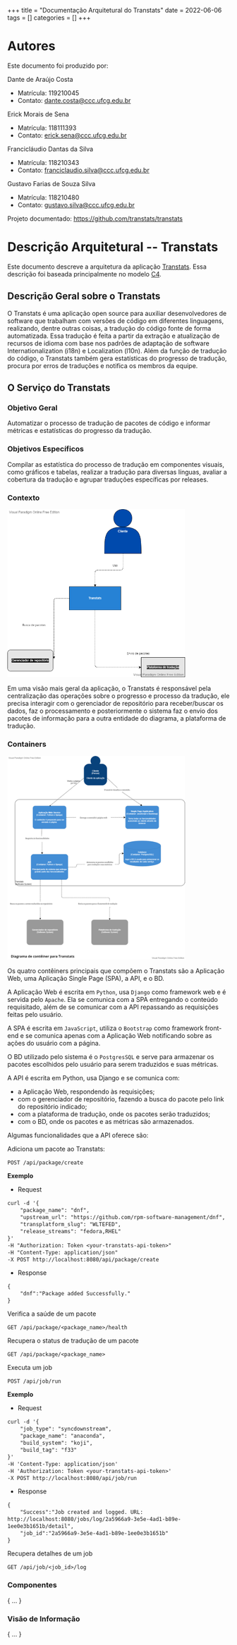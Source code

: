 +++
title = "Documentação Arquitetural do Transtats"
date = 2022-06-06
tags = []
categories = []
+++

# Autores

Este documento foi produzido por:

Dante de Araújo Costa
- Matrícula: 119210045
- Contato: dante.costa@ccc.ufcg.edu.br

Erick Morais de Sena
- Matrícula: 118111393
- Contato: erick.sena@ccc.ufcg.edu.br

Francicláudio Dantas da Silva
- Matrícula: 118210343
- Contato: franciclaudio.silva@ccc.ufcg.edu.br

Gustavo Farias de Souza Silva
- Matrícula: 118210480
- Contato: gustavo.silva@ccc.ufcg.edu.br

Projeto documentado: https://github.com/transtats/transtats

# Descrição Arquitetural -- Transtats

Este documento descreve a arquitetura da aplicação [Transtats](https://github.com/transtats/transtats). Essa descrição foi baseada principalmente no modelo [C4](https://c4model.com/).

## Descrição Geral sobre o Transtats

O Transtats é uma aplicação open source para auxiliar desenvolvedores de software que trabalham com versões de código em diferentes linguagens, realizando, dentre outras coisas, a tradução do código fonte de forma automatizada. Essa tradução é feita a partir da extração e atualização de recursos de idioma com base nos padrões de adaptação de software Internationalization (i18n) e Localization (l10n). Além da função de tradução do código, o Transtats também gera estatísticas do progresso de tradução, procura por erros de traduções e notifica os membros da equipe.

## O Serviço do Transtats

### Objetivo Geral

Automatizar o processo de tradução de pacotes de código e informar métricas e estatísticas do progresso da tradução.

### Objetivos Específicos

Compilar as estatística do processo de tradução em componentes visuais, como gráficos e tabelas, realizar a tradução para diversas línguas, avaliar a cobertura da tradução e agrupar traduções específicas por releases.

### Contexto
<img class="center" src="./transtats/context_transtats.png" style="width:80%">

Em uma visão mais geral da aplicação, o Transtats é responsável pela centralização das operações sobre o progresso e processo da tradução, ele precisa interagir com o gerenciador de repositório para receber/buscar os dados, faz o processamento e posteriormente o sistema faz o envio dos pacotes de informação para a outra entidade do diagrama, a plataforma de tradução.



### Containers

<img class="center" src="./transtats/diagrama-container.png" style="width:80%">

Os quatro contêiners principais que compõem o Transtats são a Aplicação Web, uma Aplicação Single Page (SPA), a API, e o BD.

A Aplicação Web é escrita em `Python`, usa `Django` como framework web e é servida pelo `Apache`. Ela se comunica com a SPA entregando o conteúdo requisitado, além de se comunicar com a API repassando as requisições feitas pelo usuário.

A SPA é escrita em `JavaScript`, utiliza o `Bootstrap` como framework front-end e se comunica apenas com a Aplicação Web notificando sobre as ações do usuário com a página.

O BD utilizado pelo sistema é o `PostgresSQL` e serve para armazenar os pacotes escolhidos pelo usuário para serem traduzidos e suas métricas.

A API é escrita em Python, usa Django e se comunica com:
- a Aplicação Web, respondendo às requisições; 
- com o gerenciador de repositório, fazendo a busca do pacote pelo link do repositório indicado;
- com a plataforma de tradução, onde os pacotes serão traduzidos; 
- com o BD, onde os pacotes e as métricas são armazenados.

Algumas funcionalidades que a API oferece são:

Adiciona um pacote ao Transtats:
```
POST /api/package/create 
```
**Exemplo**

- Request
```
curl -d '{
    "package_name": "dnf", 
    "upstream_url": "https://github.com/rpm-software-management/dnf",
    "transplatform_slug": "WLTEFED", 
    "release_streams": "fedora,RHEL"
}' 
-H "Authorization: Token <your-transtats-api-token>" 
-H "Content-Type: application/json" 
-X POST http://localhost:8080/api/package/create 
```
- Response
```
{
    "dnf":"Package added Successfully."
}
```

Verifica a saúde de um pacote
```
GET /api/package/<package_name>/health 
```

Recupera o status de tradução de um pacote
```
GET /api/package/<package_name> 
```

Executa um job
```
POST /api/job/run
```
**Exemplo**
- Request
```
curl -d '{
    "job_type": "syncdownstream", 
    "package_name": "anaconda", 
    "build_system": "koji", 
    "build_tag": "f33"
}' 
-H 'Content-Type: application/json' 
-H 'Authorization: Token <your-transtats-api-token>' 
-X POST http://localhost:8080/api/job/run
```
- Response
```
{
    "Success":"Job created and logged. URL: http://localhost:8080/jobs/log/2a5966a9-3e5e-4ad1-b89e-1ee0e3b1651b/detail",
    "job_id":"2a5966a9-3e5e-4ad1-b89e-1ee0e3b1651b"
}
```

Recupera detalhes de um job
```
GET /api/job/<job_id>/log
```

### Componentes

{
    ...
}

### Visão de Informação

{
    ...
}
